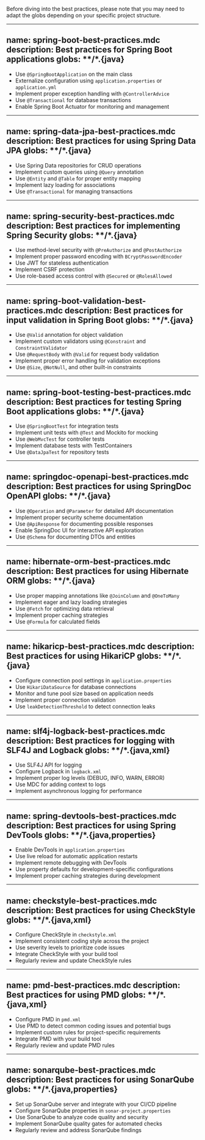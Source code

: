 Before diving into the best practices, please note that you may need to adapt the globs depending on your specific project structure.

---
name: spring-boot-best-practices.mdc
description: Best practices for Spring Boot applications
globs: **/*.{java}
---

- Use `@SpringBootApplication` on the main class
- Externalize configuration using `application.properties` or `application.yml`
- Implement proper exception handling with `@ControllerAdvice`
- Use `@Transactional` for database transactions
- Enable Spring Boot Actuator for monitoring and management

---
name: spring-data-jpa-best-practices.mdc
description: Best practices for using Spring Data JPA
globs: **/*.{java}
---

- Use Spring Data repositories for CRUD operations
- Implement custom queries using `@Query` annotation
- Use `@Entity` and `@Table` for proper entity mapping
- Implement lazy loading for associations
- Use `@Transactional` for managing transactions

---
name: spring-security-best-practices.mdc
description: Best practices for implementing Spring Security
globs: **/*.{java}
---

- Use method-level security with `@PreAuthorize` and `@PostAuthorize`
- Implement proper password encoding with `BCryptPasswordEncoder`
- Use JWT for stateless authentication
- Implement CSRF protection
- Use role-based access control with `@Secured` or `@RolesAllowed`

---
name: spring-boot-validation-best-practices.mdc
description: Best practices for input validation in Spring Boot
globs: **/*.{java}
---

- Use `@Valid` annotation for object validation
- Implement custom validators using `@Constraint` and `ConstraintValidator`
- Use `@RequestBody` with `@Valid` for request body validation
- Implement proper error handling for validation exceptions
- Use `@Size`, `@NotNull`, and other built-in constraints

---
name: spring-boot-testing-best-practices.mdc
description: Best practices for testing Spring Boot applications
globs: **/*.{java}
---

- Use `@SpringBootTest` for integration tests
- Implement unit tests with `@Test` and Mockito for mocking
- Use `@WebMvcTest` for controller tests
- Implement database tests with TestContainers
- Use `@DataJpaTest` for repository tests

---
name: springdoc-openapi-best-practices.mdc
description: Best practices for using SpringDoc OpenAPI
globs: **/*.{java}
---

- Use `@Operation` and `@Parameter` for detailed API documentation
- Implement proper security scheme documentation
- Use `@ApiResponse` for documenting possible responses
- Enable SpringDoc UI for interactive API exploration
- Use `@Schema` for documenting DTOs and entities

---
name: hibernate-orm-best-practices.mdc
description: Best practices for using Hibernate ORM
globs: **/*.{java}
---

- Use proper mapping annotations like `@JoinColumn` and `@OneToMany`
- Implement eager and lazy loading strategies
- Use `@Fetch` for optimizing data retrieval
- Implement proper caching strategies
- Use `@Formula` for calculated fields

---
name: hikaricp-best-practices.mdc
description: Best practices for using HikariCP
globs: **/*.{java}
---

- Configure connection pool settings in `application.properties`
- Use `HikariDataSource` for database connections
- Monitor and tune pool size based on application needs
- Implement proper connection validation
- Use `leakDetectionThreshold` to detect connection leaks

---
name: slf4j-logback-best-practices.mdc
description: Best practices for logging with SLF4J and Logback
globs: **/*.{java,xml}
---

- Use SLF4J API for logging
- Configure Logback in `logback.xml`
- Implement proper log levels (DEBUG, INFO, WARN, ERROR)
- Use MDC for adding context to logs
- Implement asynchronous logging for performance

---
name: spring-devtools-best-practices.mdc
description: Best practices for using Spring DevTools
globs: **/*.{java,properties}
---

- Enable DevTools in `application.properties`
- Use live reload for automatic application restarts
- Implement remote debugging with DevTools
- Use property defaults for development-specific configurations
- Implement proper caching strategies during development

---
name: checkstyle-best-practices.mdc
description: Best practices for using CheckStyle
globs: **/*.{java,xml}
---

- Configure CheckStyle in `checkstyle.xml`
- Implement consistent coding style across the project
- Use severity levels to prioritize code issues
- Integrate CheckStyle with your build tool
- Regularly review and update CheckStyle rules

---
name: pmd-best-practices.mdc
description: Best practices for using PMD
globs: **/*.{java,xml}
---

- Configure PMD in `pmd.xml`
- Use PMD to detect common coding issues and potential bugs
- Implement custom rules for project-specific requirements
- Integrate PMD with your build tool
- Regularly review and update PMD rules

---
name: sonarqube-best-practices.mdc
description: Best practices for using SonarQube
globs: **/*.{java,properties}
---

- Set up SonarQube server and integrate with your CI/CD pipeline
- Configure SonarQube properties in `sonar-project.properties`
- Use SonarQube to analyze code quality and security
- Implement SonarQube quality gates for automated checks
- Regularly review and address SonarQube findings